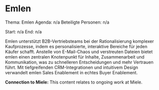 # Emlen
Thema: Emlen
Agenda: n/a
Beteiligte Personen: n/a

Start: n/a
End: n/a

Emlen unterstützt B2B-Vertriebsteams bei der Rationalisierung komplexer Kaufprozesse, indem es personalisierte, interaktive Bereiche für jeden Käufer schafft. Anstelle von E-Mail-Chaos und verstreuten Dateien bietet emlen einen zentralen Knotenpunkt für Inhalte, Zusammenarbeit und Kommunikation, was zu schnelleren Entscheidungen und mehr Vertrauen führt. Mit tiefgreifenden CRM-Integrationen und intuitivem Design verwandelt emlen Sales Enablement in echtes Buyer Enablement.

**Connection to Miele:** This content relates to ongoing work at Miele.
